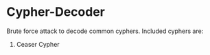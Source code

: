 # Cypher-Decoder
Brute force attack to decode common cyphers.
Included cyphers are:
1. Ceaser Cypher
 

